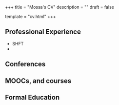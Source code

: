 +++
title = "Mossa's CV"
description = ""
draft = false

template = "cv.html"
+++

## Professional Experience

- SHFT
- 

## Conferences

## MOOCs, and courses

## Formal Education
